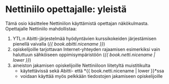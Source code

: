 # Nettiniilo opettajalle: yleistä

Tämä osio käsittelee Nettiniilon käyttämistä opettajan näkökulmasta. Opettajalle Nettiniilo mahdollistaa:

1. YTL:n Abitti-järjestelmää hyödyntävien kurssikokeiden järjestämisen pienellä vaivalla (*{{ book.abitti.nicename }}*)
2. opiskelijoille tarjottavan Internet-yhteyden rajaamisen esimerkiksi vain haluttuun sähköiseen oppimisympäristöön (*{{ book.netti.nicename | lower }}*)
3. aineiston jakamisen opiskelijoille Nettiniiloon liitetyltä muistitikulta
	- käytettävissä sekä Abitti- että *{{ book.netti.nicename | lower }}*ssa
	- voidaan käyttää myös pelkkään tiedostojen jakamiseen opiskelijoille